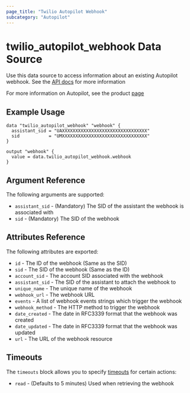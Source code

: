 ```yaml
---
page_title: "Twilio Autopilot Webhook"
subcategory: "Autopilot"
---
```


# twilio_autopilot_webhook Data Source

Use this data source to access information about an existing Autopilot webhook. See the [API docs](https://www.twilio.com/docs/autopilot/api/event-webhooks) for more information

For more information on Autopilot, see the product [page](https://www.twilio.com/autopilot)

## Example Usage

```hcl
data "twilio_autopilot_webhook" "webhook" {
  assistant_sid = "UAXXXXXXXXXXXXXXXXXXXXXXXXXXXXXXXX"
  sid           = "UMXXXXXXXXXXXXXXXXXXXXXXXXXXXXXXXX"
}

output "webhook" {
  value = data.twilio_autopilot_webhook.webhook
}
```

## Argument Reference

The following arguments are supported:

- `assistant_sid` - (Mandatory) The SID of the assistant the webhook is associated with
- `sid` - (Mandatory) The SID of the webhook

## Attributes Reference

The following attributes are exported:

- `id` - The ID of the webhook (Same as the SID)
- `sid` - The SID of the webhook (Same as the ID)
- `account_sid` - The account SID associated with the webhook
- `assistant_sid` - The SID of the assistant to attach the webhook to
- `unique_name` - The unique name of the webhook
- `webhook_url` - The webhook URL
- `events` - A list of webhook events strings which trigger the webhook
- `webhook_method` - The HTTP method to trigger the webhook
- `date_created` - The date in RFC3339 format that the webhook was created
- `date_updated` - The date in RFC3339 format that the webhook was updated
- `url` - The URL of the webhook resource

## Timeouts

The `timeouts` block allows you to specify [timeouts](https://www.terraform.io/docs/configuration/resources.html#timeouts) for certain actions:

- `read` - (Defaults to 5 minutes) Used when retrieving the webhook
